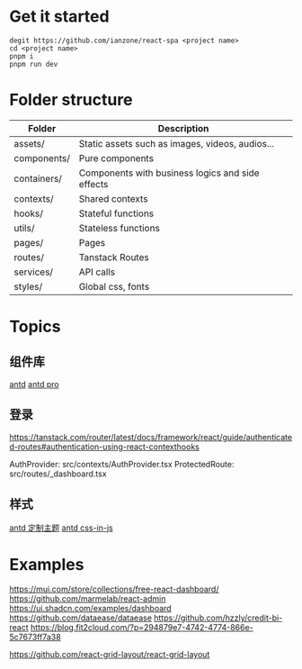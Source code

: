 # Get it started

```
degit https://github.com/ianzone/react-spa <project name>
cd <project name>
pnpm i
pnpm run dev
```

# Folder structure

| Folder      | Description                                      |
| ----------- | ------------------------------------------------ |
| assets/     | Static assets such as images, videos, audios...  |
| components/ | Pure components                                  |
| containers/ | Components with business logics and side effects |
| contexts/   | Shared contexts                                  |
| hooks/      | Stateful functions                               |
| utils/      | Stateless functions                              |
| pages/      | Pages                                            |
| routes/     | Tanstack Routes                                  |
| services/   | API calls                                        |
| styles/     | Global css, fonts                                |

# Topics

## 组件库

[antd](https://ant-design.antgroup.com/components/overview-cn?theme=dark)
[antd pro](https://procomponents.ant.design/docs)

## 登录

https://tanstack.com/router/latest/docs/framework/react/guide/authenticated-routes#authentication-using-react-contexthooks

AuthProvider: src/contexts/AuthProvider.tsx
ProtectedRoute: src/routes/\_dashboard.tsx

## 样式

[antd 定制主题](https://ant-design.antgroup.com/docs/react/customize-theme-cn?theme=dark)
[antd css-in-js](https://ant-design.github.io/antd-style/zh-CN/guide)

# Examples

https://mui.com/store/collections/free-react-dashboard/
https://github.com/marmelab/react-admin
https://ui.shadcn.com/examples/dashboard
https://github.com/dataease/dataease
https://github.com/hzzly/credit-bi-react
https://blog.fit2cloud.com/?p=294879e7-4742-4774-866e-5c7673ff7a38

https://github.com/react-grid-layout/react-grid-layout
